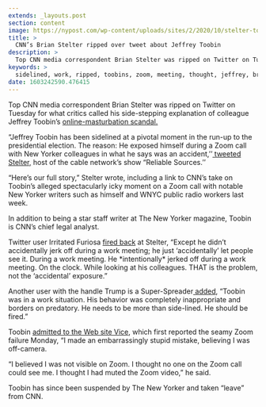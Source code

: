 ```yaml
--- 
extends: _layouts.post 
section: content 
image: https://nypost.com/wp-content/uploads/sites/2/2020/10/stelter-toobin.jpg?quality=90&strip=all&w=1200 
title: > 
  CNN’s Brian Stelter ripped over tweet about Jeffrey Toobin 
description: > 
  Top CNN media correspondent Brian Stelter was ripped on Twitter on Tuesday for what critics called his side-stepping explanation of colleague Jeffrey Toobin’s online-masturbation scandal.“Jeffrey Toobin has been sidelined at a pivotal moment in the run-up to the presidential election.In addition to being a star staff writer at The New Yorker magazine, Toobin is CNN’s chief legal analyst.Twitter user Irritated Furiosa fired back at Stelter, “Except he didn’t accidentally jerk off during a work meeting; he just ‘accidentally’ let people see it.During a work meeting. 
keywords: > 
  sidelined, work, ripped, toobins, zoom, meeting, thought, jeffrey, brian, cnns, stelter, toobin, yorker, user 
date: 1603242590.476415 
--- 
```

<div><p>Top CNN media correspondent Brian Stelter was ripped on Twitter on Tuesday for what critics called his side-stepping explanation of colleague Jeffrey Toobin&#8217;s <a href="https://nypost.com/2020/10/19/jeffrey-toobin-was-masturbating-in-front-of-new-yorker-bigs-report/">online-masturbation scandal.</a></p>
<p>&#8220;Jeffrey Toobin has been sidelined at a pivotal moment in the run-up to the presidential election. The reason: He exposed himself during a Zoom call with New Yorker colleagues in what he says was an accident,&#8217;&#8217;<a href="https://twitter.com/brianstelter/status/1318377113037189121"> tweeted Stelter,</a> host of the cable network&#8217;s show &#8220;Reliable Sources.&#8217;&#8217;</p>
<p>&#8220;Here&#8217;s our full story,&#8221; Stelter wrote, including a link to CNN&#8217;s take on Toobin&#8217;s alleged spectacularly icky moment on a Zoom call with notable New Yorker writers such as himself and WNYC public radio workers last week.</p>
<p>In addition to being a star staff writer at The New Yorker magazine, Toobin is CNN&#8217;s chief legal analyst.</p>
<p>Twitter user Irritated Furiosa <a href="https://twitter.com/kellybarnhill/status/1318597845805617160">fired back</a> at Stelter, &#8220;Except he didn&#8217;t accidentally jerk off during a work meeting; he just &#8216;accidentally&#8217; let people see it. During a work meeting. He *intentionally* jerked off during a work meeting. On the clock. While looking at his colleagues. THAT is the problem, not the &#8216;accidental&#8217; exposure.&#8221;</p>
<p>Another user with the handle Trump is a Super-Spreader<a href="https://twitter.com/blueingreenemo/status/1318598890019500034"> added</a>, &#8220;Toobin was in a work situation. His behavior was completely inappropriate and borders on predatory. He needs to be more than side-lined. He should be fired.&#8221;</p>
<p>Toobin <a href="https://www.vice.com/en/article/epdgm4/new-yorker-suspends-jeffrey-toobin-for-zoom-dick-incident">admitted to the Web site Vice</a>, which first reported the seamy Zoom failure Monday, &#8220;I made an embarrassingly stupid mistake, believing I was off-camera.</p>
<p>&#8220;I believed I was not visible on Zoom. I thought no one on the Zoom call could see me. I thought I had muted the Zoom video,&#8221; he said.</p>
<p>Toobin has since been suspended by The New Yorker and taken &#8220;leave&#8221; from CNN.</p>
			</div>